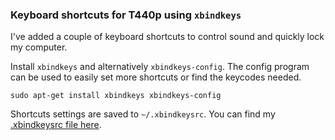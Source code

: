 ### Keyboard shortcuts for T440p using ```xbindkeys``` ###
I've added a couple of keyboard shortcuts to control sound and quickly lock my computer.

Install ```xbindkeys``` and alternatively ```xbindkeys-config```. The config
program can be used to easily set more shortcuts or find the keycodes needed.

```sudo apt-get install xbindkeys xbindkeys-config```

Shortcuts settings are saved to ```~/.xbindkeysrc```. You can find my [.xbindkeysrc file here](https://github.com/javl/T440p/blob/master/.xbindkeysrc).
